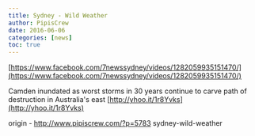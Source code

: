 ```yaml
---
title: Sydney - Wild Weather
author: PipisCrew
date: 2016-06-06
categories: [news]
toc: true
---
```


[https://www.facebook.com/7newssydney/videos/1282059935151470/](https://www.facebook.com/7newssydney/videos/1282059935151470/)

Camden inundated as worst storms in 30 years continue to carve path of destruction in Australia's east
[http://yhoo.it/1r8Yvks](http://yhoo.it/1r8Yvks)

origin - http://www.pipiscrew.com/?p=5783 sydney-wild-weather